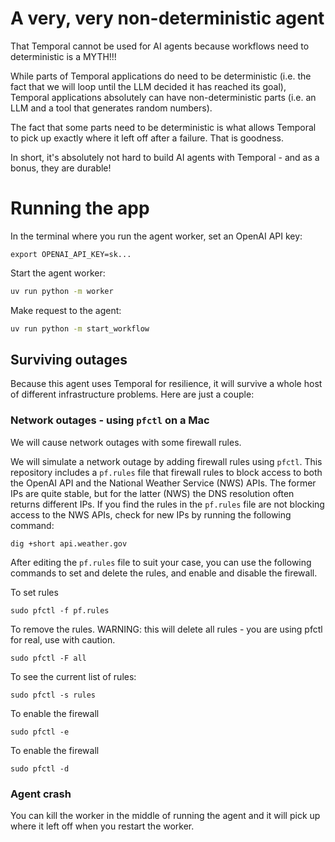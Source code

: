 # A very, very non-deterministic agent

That Temporal cannot be used for AI agents because workflows need to deterministic is a MYTH!!!

While parts of Temporal applications do need to be deterministic (i.e. the fact that we will loop until
the LLM decided it has reached its goal), Temporal applications absolutely can have non-deterministic parts (i.e. an LLM and a tool that generates random numbers).

The fact that some parts need to be deterministic is what allows Temporal to pick up exactly where it left off
after a failure. That is goodness.

In short, it's absolutely not hard to build AI agents with Temporal - and as a bonus, they are durable!

# Running the app

In the terminal where you run the agent worker, set an OpenAI API key:

```
export OPENAI_API_KEY=sk...
```

Start the agent worker:

```bash
uv run python -m worker
```

Make request to the agent:

```bash
uv run python -m start_workflow
```
## Surviving outages

Because this agent uses Temporal for resilience, it will survive a whole host of different infrastructure problems. Here are just a couple:

### Network outages - using `pfctl` on a Mac

We will cause network outages with some firewall rules.

We will simulate a network outage by adding firewall rules using `pfctl`. This repository includes a `pf.rules` file that firewall
rules to block access to both the OpenAI API and the National Weather Service (NWS) APIs. The former IPs are quite stable, but for the
latter (NWS) the DNS resolution often returns different IPs. If you find the rules in the `pf.rules` file are not blocking access
to the NWS APIs, check for new IPs by running the following command:
```
dig +short api.weather.gov
```
After editing the `pf.rules` file to suit your case, you can use the following commands to set and delete the rules, and enable and disable the firewall.

To set rules
```
sudo pfctl -f pf.rules
```

To remove the rules. WARNING: this will delete all rules - you are using pfctl for real, use with caution.
```
sudo pfctl -F all
```

To see the current list of rules:
```
sudo pfctl -s rules
```

To enable the firewall
```
sudo pfctl -e
```

To enable the firewall
```
sudo pfctl -d
```

### Agent crash

You can kill the worker in the middle of running the agent and it will pick up where it left off when you restart the worker.